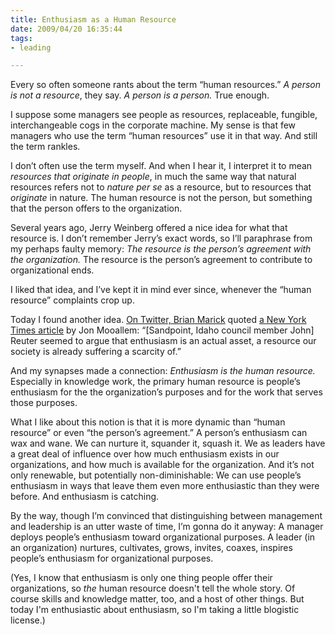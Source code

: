 ```yaml
--- 
title: Enthusiasm as a Human Resource
date: 2009/04/20 16:35:44
tags:
- leading

---
```


Every so often someone rants about the term “human resources.”  <em>A person is not a resource</em>, they say.  <em>A person is a person.</em>  True enough.

I suppose some managers see people as resources, replaceable, fungible, interchangeable cogs in the corporate machine.  My sense is that few managers who use the term “human resources” use it in that way.  And still the term rankles.

I don’t often use the term myself.  And when I hear it, I interpret it to mean <em>resources that originate in people</em>, in much the same way that natural resources refers not to <em>nature per se</em> as a resource, but to resources that <em>originate</em> in nature.  The human resource is not the person, but something that the person offers to the organization.

Several years ago, Jerry Weinberg offered a nice idea for what that resource is.  I don’t remember Jerry’s exact words, so I’ll paraphrase from my perhaps faulty memory:  <em>The resource is the person’s agreement with the organization.</em>  The resource is the person’s agreement to contribute to organizational ends.

I liked that idea, and I’ve kept it in mind ever since, whenever the “human resource” complaints crop up.

Today I found another idea.  <a href="http://twitter.com/marick/status/1567706398">On Twitter, Brian Marick</a> quoted <a href="http://www.nytimes.com/2009/04/19/magazine/19town-t.html?pagewanted=all">a New York Times article</a> by Jon Mooallem: “[Sandpoint, Idaho council member John] Reuter seemed to argue that enthusiasm is an actual asset, a resource our society is already suffering a scarcity of.”

And my synapses made a connection:  <em>Enthusiasm is the human resource.</em>  Especially in knowledge work, the primary human resource is people’s enthusiasm for the the organization’s purposes and for the work that serves those purposes.

What I like about this notion is that it is more dynamic than “human resource” or even “the person’s agreement.”  A person’s enthusiasm can wax and wane.  We can nurture it, squander it, squash it.  We as leaders have a great deal of influence over how much enthusiasm exists in our organizations, and how much is available for the organization.  And it’s not only renewable, but potentially non-diminishable: We can use people’s enthusiasm in ways that leave them even more enthusiastic than they were before.  And enthusiasm is catching.

By the way, though I’m convinced that distinguishing between management and leadership is an utter waste of time, I’m gonna do it anyway:  A manager deploys people’s enthusiasm toward organizational purposes.  A leader (in an organization) nurtures, cultivates, grows, invites, coaxes, inspires people’s enthusiasm for organizational purposes.

(Yes, I know that enthusiasm is only one thing people offer their organizations, so *the* human resource doesn't tell the whole story.  Of course skills and knowledge matter, too, and a host of other things.  But today I'm enthusiastic about enthusiasm, so I'm taking a little blogistic license.)
